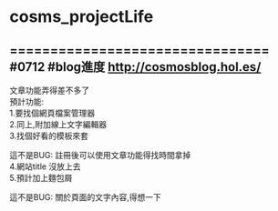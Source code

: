 ﻿# cosms_projectLife
================================
#0712 #blog進度 <http://cosmosblog.hol.es/>
---------------------------------
文章功能弄得差不多了 <br />
預計功能: <br />
    1.要找個網頁檔案管理器 <br />
    2.同上,附加線上文字編輯器 <br />
    3.找個好看的模板來套 <br />

這不是BUG: 註冊後可以使用文章功能得找時間拿掉<br />
    4.網站title 沒放上去<br />
    5.預計加上麵包屑<br />

這不是BUG: 關於頁面的文字內容,得想一下<br />
